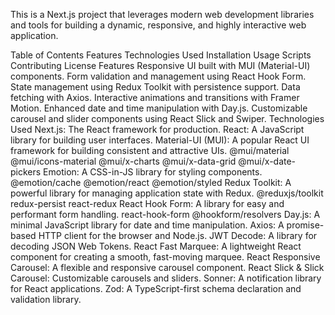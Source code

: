 This is a Next.js project that leverages modern web development libraries and tools for building a dynamic, responsive, and highly interactive web application.

Table of Contents
Features
Technologies Used
Installation
Usage
Scripts
Contributing
License
Features
Responsive UI built with MUI (Material-UI) components.
Form validation and management using React Hook Form.
State management using Redux Toolkit with persistence support.
Data fetching with Axios.
Interactive animations and transitions with Framer Motion.
Enhanced date and time manipulation with Day.js.
Customizable carousel and slider components using React Slick and Swiper.
Technologies Used
Next.js: The React framework for production.
React: A JavaScript library for building user interfaces.
Material-UI (MUI): A popular React UI framework for building consistent and attractive UIs.
@mui/material
@mui/icons-material
@mui/x-charts
@mui/x-data-grid
@mui/x-date-pickers
Emotion: A CSS-in-JS library for styling components.
@emotion/cache
@emotion/react
@emotion/styled
Redux Toolkit: A powerful library for managing application state with Redux.
@reduxjs/toolkit
redux-persist
react-redux
React Hook Form: A library for easy and performant form handling.
react-hook-form
@hookform/resolvers
Day.js: A minimal JavaScript library for date and time manipulation.
Axios: A promise-based HTTP client for the browser and Node.js.
JWT Decode: A library for decoding JSON Web Tokens.
React Fast Marquee: A lightweight React component for creating a smooth, fast-moving marquee.
React Responsive Carousel: A flexible and responsive carousel component.
React Slick & Slick Carousel: Customizable carousels and sliders.
Sonner: A notification library for React applications.
Zod: A TypeScript-first schema declaration and validation library.
